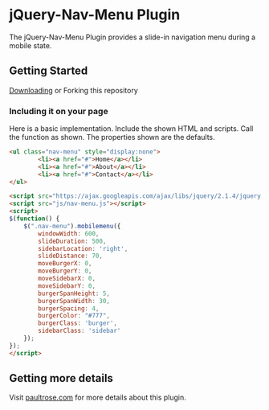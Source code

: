 # jQuery-Nav-Menu Plugin

The jQuery-Nav-Menu Plugin provides a slide-in navigation menu during a mobile state.

## Getting Started

[Downloading](https://github.com/prose100/jQuery-nav-menu/zipball/master) or Forking this repository

### Including it on your page

Here is a basic implementation. Include the shown HTML and scripts.  Call the function as shown.
The properties shown are the defaults.

```html
<ul class="nav-menu" style="display:none">
        <li><a href="#">Home</a></li>
        <li><a href="#">About</a></li>
        <li><a href="#">Contact</a></li>
</ul>

<script src="https://ajax.googleapis.com/ajax/libs/jquery/2.1.4/jquery.min.js"></script>
<script src="js/nav-menu.js"></script>
<script>
$(function() {
    $(".nav-menu").mobilemenu({
      	windowWidth: 600,
        slideDuration: 500,
        sidebarLocation: 'right',
        slideDistance: 70,
        moveBurgerX: 0,
        moveBurgerY: 0,
        moveSidebarX: 0,
        moveSidebarY: 0,
        burgerSpanHeight: 5,
        burgerSpanWidth: 30,
        burgerSpacing: 4,
        burgerColor: "#777",
        burgerClass: 'burger',
        sidebarClass: 'sidebar'
    });
});
</script>
```
 
## Getting more details

Visit [paultrose.com](http://www.paultrose.com/blogJan16.html) for more details about this plugin.
